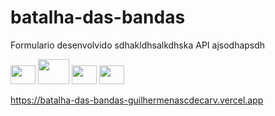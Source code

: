 # batalha-das-bandas
<p>Formulario desenvolvido sdhakldhsalkdhska API ajsodhapsdh</p>
<div>
  <img src="https://cdn.jsdelivr.net/gh/devicons/devicon/icons/javascript/javascript-plain.svg" height="30" width="40" />
  <img src="https://cdn.jsdelivr.net/gh/devicons/devicon/icons/bootstrap/bootstrap-plain.svg" height="40" width="50" />
  <img src="https://cdn.jsdelivr.net/gh/devicons/devicon/icons/css3/css3-plain.svg" height="30" width="40" />
  <img src="https://cdn.jsdelivr.net/gh/devicons/devicon/icons/html5/html5-plain.svg" height="30" width="40" />
 </div>
          
          
https://batalha-das-bandas-guilhermenascdecarv.vercel.app
